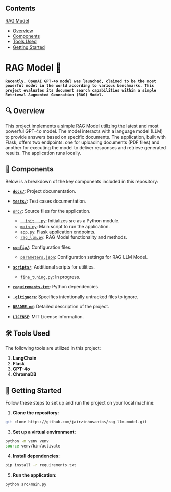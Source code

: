## Contents
[RAG Model](#rag-model-robot)<br>
- [Overview](#mag-overview)<br>
- [Components](#open_file_folder-components)<br>
- [Tools Used](#hammer_and_wrench-tools-used)<br>
- [Getting Started](#rocket-getting-started)<br>
<!--- - [References](#books-references)<br> -->

# RAG Model :robot:

**`Recently, OpenAI GPT-4o model was launched, claimed to be the most powerful model in the world according to various benchmarks. This project evaluates its document search capabilities within a simple Retrieval Augmented Generation (RAG) Model.`**

## :mag: Overview
This project implements a simple RAG Model utilizing the latest and most powerful GPT-4o model. The model interacts with a language model (LLM) to provide answers based on specific documents. The application, built with Flask, offers two endpoints: one for uploading documents (PDF files) and another for executing the model to deliver responses and retrieve generated results. The application runs locally.

## :open_file_folder: Components
Below is a breakdown of the key components included in this repository:

- [**`docs/`**](docs/readme.md): Project documentation.

- [**`tests/`**](tests/readme.md): Test cases documentation.

- [**`src/`**](src/): Source files for the application.
  - [`__init__.py`](src/__init__.py): Initializes src as a Python module.
  - [`main.py`](src/main.py): Main script to run the application.
  - [`app.py`](src/app.py): Flask application endpoints.
  - [`rag_llm.py`](src/rag_llm.py): RAG Model functionality and methods.

- [**`config/`**](config/): Configuration files.
  - [`parameters.json`](config/parameters.json): Configuration settings for RAG LLM Model.

- [**`scripts/`**](scripts/): Additional scripts for utilities.
  - [`fine_tuning.py`](scripts/fine_tuning.py): In progress.

- [**`requirements.txt`**](requirements.txt): Python dependencies.

- [**`.gitignore`**](.gitignore): Specifies intentionally untracked files to ignore.

- [**`README.md`**](README.md): Detailed description of the project.

- [**`LICENSE`**](LICENSE): MIT License information.


## :hammer_and_wrench: Tools Used
The following tools are utilized in this project:

1. **LangChain**
2. **Flask**
3. **GPT-4o**
4. **ChromaDB**

## :rocket: Getting Started
Follow these steps to set up and run the project on your local machine:

1. **Clone the repository:**

``` bash
git clone https://github.com/jairzinhosantos/rag-llm-model.git
```

3. **Set up a virtual environment:**

``` bash
python -m venv venv
source venv/bin/activate
```

4. **Install dependencies:**

``` bash
pip install -r requirements.txt
```

5. **Run the application:**

``` bash
python src/main.py
```


<!---
## :books: References
[^1]: [x](y)
[^2]: [x](y)
[^3]: [x](y)
[^4]: [x](y)
-->

